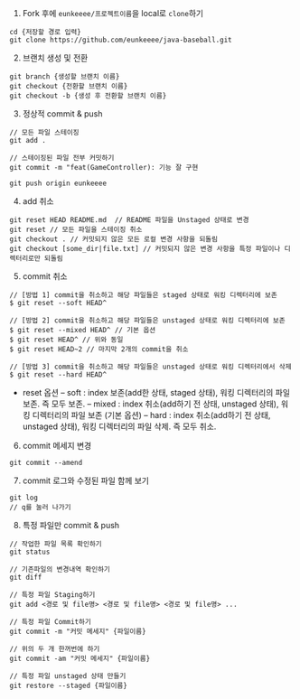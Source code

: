1. Fork 후에 `eunkeeee/프로젝트이름`을 local로 `clone`하기

```
cd {저장할 경로 입력}
git clone https://github.com/eunkeeee/java-baseball.git
```

2. 브랜치 생성 및 전환

```
git branch {생성할 브랜치 이름}
git checkout {전환할 브랜치 이름}
git checkout -b {생성 후 전환할 브랜치 이름}
```

3. 정상적 commit & push

```
// 모든 파일 스테이징
git add . 

// 스테이징된 파일 전부 커밋하기
git commit -m "feat(GameController): 기능 잘 구현

git push origin eunkeeee
```

4. add 취소

```
git reset HEAD README.md  // README 파일을 Unstaged 상태로 변경
git reset // 모든 파일을 스테이징 취소
git checkout . // 커밋되지 않은 모든 로컬 변경 사항을 되돌림
git checkout [some_dir|file.txt] // 커밋되지 않은 변경 사항을 특정 파일이나 디렉터리로만 되돌림
```

5. commit 취소

```
// [방법 1] commit을 취소하고 해당 파일들은 staged 상태로 워킹 디렉터리에 보존
$ git reset --soft HEAD^

// [방법 2] commit을 취소하고 해당 파일들은 unstaged 상태로 워킹 디렉터리에 보존
$ git reset --mixed HEAD^ // 기본 옵션
$ git reset HEAD^ // 위와 동일
$ git reset HEAD~2 // 마지막 2개의 commit을 취소

// [방법 3] commit을 취소하고 해당 파일들은 unstaged 상태로 워킹 디렉터리에서 삭제
$ git reset --hard HEAD^
```

- reset 옵션
  – soft : index 보존(add한 상태, staged 상태), 워킹 디렉터리의 파일 보존. 즉 모두 보존.
  – mixed : index 취소(add하기 전 상태, unstaged 상태), 워킹 디렉터리의 파일 보존 (기본 옵션)
  – hard : index 취소(add하기 전 상태, unstaged 상태), 워킹 디렉터리의 파일 삭제. 즉 모두 취소.

6. commit 메세지 변경

```
git commit --amend
```

7. commit 로그와 수정된 파일 함께 보기

```
git log 
// q를 눌러 나가기
```

8. 특정 파일만 commit & push

```
// 작업한 파일 목록 확인하기
git status

// 기존파일의 변경내역 확인하기
git diff

// 특정 파일 Staging하기
git add <경로 및 file명> <경로 및 file명> <경로 및 file명> ...

// 특정 파일 Commit하기
git commit -m "커밋 메세지" {파일이름}

// 위의 두 개 한꺼번에 하기
git commit -am "커밋 메세지" {파일이름}

// 특정 파일 unstaged 상태 만들기
git restore --staged {파일이름}
```
